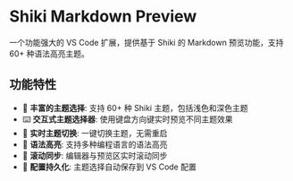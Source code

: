 # Shiki Markdown Preview

一个功能强大的 VS Code 扩展，提供基于 Shiki 的 Markdown 预览功能，支持 60+ 种语法高亮主题。

## 功能特性

- 🎨 **丰富的主题选择**: 支持 60+ 种 Shiki 主题，包括浅色和深色主题
- ⌨️ **交互式主题选择器**: 使用键盘方向键实时预览不同主题效果
- 🔄 **实时主题切换**: 一键切换主题，无需重启
- 📝 **语法高亮**: 支持多种编程语言的语法高亮
- 🔗 **滚动同步**: 编辑器与预览区实时滚动同步
- 💾 **配置持久化**: 主题选择自动保存到 VS Code 配置
